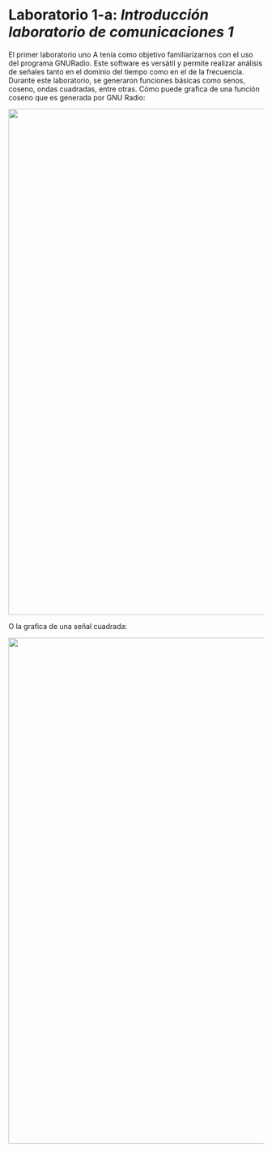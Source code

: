 # Laboratorio 1-a: *Introducción laboratorio de comunicaciones 1*

El primer laboratorio uno A tenía como objetivo familiarizarnos con el uso del programa GNURadio. Este software es versátil y permite realizar análisis de señales tanto en el dominio del tiempo como en el de la frecuencia. Durante este laboratorio, se generaron funciones básicas como senos, coseno, ondas cuadradas, entre otras.
Cómo puede grafica de una función coseno que es generada por GNU Radio:
<p align ="center">
 <img src= "https://github.com/user-attachments/assets/fc791383-b87c-477a-89a7-3bc2fdb256cd" width = "1000">
</p>  
O la grafica de una señal cuadrada:
<p align ="center">
 <img src= "https://github.com/user-attachments/assets/22d5e16b-a498-4c3d-9943-d9d393f10935" width = "1000">
</p>
